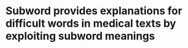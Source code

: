 # Subword provides explanations for difficult words in medical texts by exploiting subword meanings
